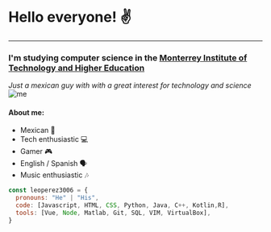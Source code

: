 # Hello everyone! ✌️ 
___
### I'm studying computer science in the [Monterrey Institute of Technology and Higher Education](https://tec.mx/en)
_Just a mexican guy  with with a great interest for technology and science_
![me](https://user-images.githubusercontent.com/56656216/130862965-6285c9e3-4c6b-4a04-8bd2-c5d42e3cb34a.gif) 
#### About me:
- Mexican 🌵
- Tech enthusiastic 💻
- Gamer 🎮
- English / Spanish 🗣️
- Music enthusiastic 🎶
```js
const leoperez3006 = {
  pronouns: "He" | "His",
  code: [Javascript, HTML, CSS, Python, Java, C++, Kotlin,R],
  tools: [Vue, Node, Matlab, Git, SQL, VIM, VirtualBox],
}
```

